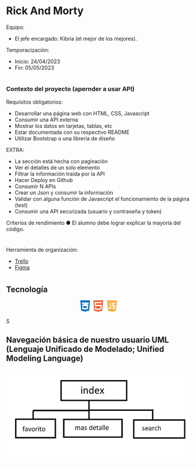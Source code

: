 # Rick And Morty

Equipo:
+ El jefe encargado: Kibria (el mejor de los mejores).



Temporacización:
 + Inicio: 24/04/2023
 + Fin: 05/05/2023
 
#
### Contexto del proyecto (apernder a usar API)
Requisitos obligatorios:
* Desarrollar una página web con HTML, CSS, Javascript
* Consumir una API externa
* Mostrar los datos en tarjetas, tablas, etc
* Estar documentada con su respectivo README
* Utilizar Bootstrap o una librería de diseño

EXTRA:
* La sección está hecha con paginación
* Ver el detalles de un solo elemento
* Filtrar la información traída por la API
* Hacer Deploy en Github
* Consumir N APIs
* Crear un Json y consumir la información
* Validar con alguna función de Javascript el funcionamiento de la página (test)
* Consumir una API securizada (usuario y contraseña y token)

Criterios de rendimiento
● El alumno debe lograr explicar la mayoría del código.


#


Herramienta de organización:
+ [Trello]( https://trello.com/b/YGoGUCS4/consumo-de-una-api )
+ [Figma]( https://www.figma.com/file/P6Z2RGZVuZnqTZygjqu7Zu/Consumo-de-una-APInode-id=0-1&t=ZC0665siiBlLaDw7-0 )


#
## Tecnología
<div>
<p style = 'text-align:center;'>
<img src="img/tecnologia.jpg" width="20%">

</p>
</div>

S
## Navegación básica de nuestro usuario UML (Lenguaje Unificado de Modelado; Unified Modeling Language)

<div>
<p style = 'text-align:center;'>
<img src="img/uml.jpg">
</p>
</div>
